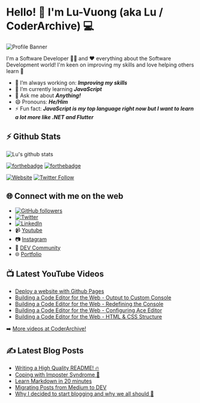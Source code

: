 # Hello! 👋 I'm Lu-Vuong (aka Lu / CoderArchive)  💻

![Profile Banner](https://user-images.githubusercontent.com/25101689/91632695-dff0a100-ea25-11ea-99c8-729e59a4ff62.png)

I'm a Software Developer 👨‍💻 and ❤️ everything about the Software Development world! I'm keen on improving my skills and love helping others learn 💯

- 🔭 I’m always working on: **_Improving my skills_**
- 🌱 I’m currently learning **_JavaScript_**
- 💬 Ask me about **_Anything!_**
- 😄 Pronouns: **_He/Him_**
- ⚡ Fun fact: **_JavaScript is my top language right now but I want to learn a lot more like .NET and Flutter_**


## ⚡ Github Stats

![Lu's github stats](https://github-readme-stats.vercel.app/api?username=luvuong-le)

[![forthebadge](https://forthebadge.com/images/badges/uses-badges.svg)](https://forthebadge.com) [![forthebadge](https://forthebadge.com/images/badges/built-with-love.svg)](https://forthebadge.com)

[![Website](https://img.shields.io/website?label=lu-vuong-le.me&style=for-the-badge&url=https%3A%2F%2Fcodestackr.com)](https://lu-vuong-le.me/)
[![Twitter Follow](https://img.shields.io/twitter/follow/coderarchive?color=1DA1F2&logo=twitter&style=for-the-badge)](https://twitter.com/coderarchive)

## 🌐 Connect with me on the web 

- [![GitHub followers](https://img.shields.io/github/followers/luvuong-le.svg?style=social&label=Follow&maxAge=2592000)](https://github.com/luvuong-le?tab=followers)
- <a href="https://twitter.com/coderarchive"><img src="https://img.shields.io/twitter/follow/coderarchive?label=Twitter&style=social" alt="Twitter"></a>
- <a href="https://www.linkedin.com/in/lu-vuongle"><img src="https://img.shields.io/badge/LinkedIn--_.svg?style=social&logo=linkedin" alt="LinkedIn"></a>
- 📹 [Youtube](https://www.youtube.com/channel/UCWaB4SBBUCvhYb91fz5Vidg)
- 📷 [Instagram](https://www.instagram.com/coderarchive/)
- 📝 [DEV Community](https://dev.to/coderarchive)
- 🌐 [Portfolio](https://lu-vuong-le.me/)

## 📺 Latest YouTube Videos

<!-- YOUTUBE:START -->
- [Deploy a website with Github Pages](https://www.youtube.com/watch?v=aZAmNdFelTE&t=4s)
- [Building a Code Editor for the Web - Output to Custom Console](https://www.youtube.com/watch?v=uRmEI0RNl2k)
- [Building a Code Editor for the Web - Redefining the Console](https://www.youtube.com/watch?v=dY7jCELrZ0Y)
- [Building a Code Editor for the Web - Configuring Ace Editor](https://www.youtube.com/watch?v=foQ8MjEvsJQ)
- [Building a Code Editor for the Web - HTML & CSS Structure](https://www.youtube.com/watch?v=04DNiqIt1iU)
<!-- YOUTUBE:END -->

➡️ [More videos at CoderArchive!](https://www.youtube.com/channel/UCWaB4SBBUCvhYb91fz5Vidg)

## ✍️ Latest Blog Posts
<!-- BLOG-POST-LIST:START -->
- [Writing a High Quality README! 🔥](https://dev.to/coderarchive/writing-a-high-quality-readme-1k3j)
- [Coping with Imposter Syndrome 🙏](https://dev.to/coderarchive/coping-with-imposter-syndrome-1nj)
- [Learn Markdown in 20 minutes](https://dev.to/coderarchive/learn-markdown-in-20-minutes-28ie)
- [Migrating Posts from Medium to DEV](https://dev.to/coderarchive/migrating-posts-from-medium-to-dev-332p)
- [Why I decided to start blogging and why we all should 🙌](https://dev.to/coderarchive/why-i-decided-to-start-blogging-and-why-we-all-should-1ije)
<!-- BLOG-POST-LIST:END -->